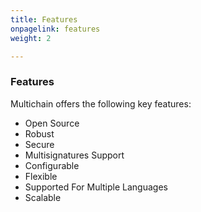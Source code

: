 ```yaml
---
title: Features
onpagelink: features
weight: 2

---
```



### **Features**

Multichain offers the following key features:

*   Open Source
*   Robust
*   Secure
*   Multisignatures Support
*   Configurable
*   Flexible
*   Supported For Multiple Languages
*   Scalable

 
